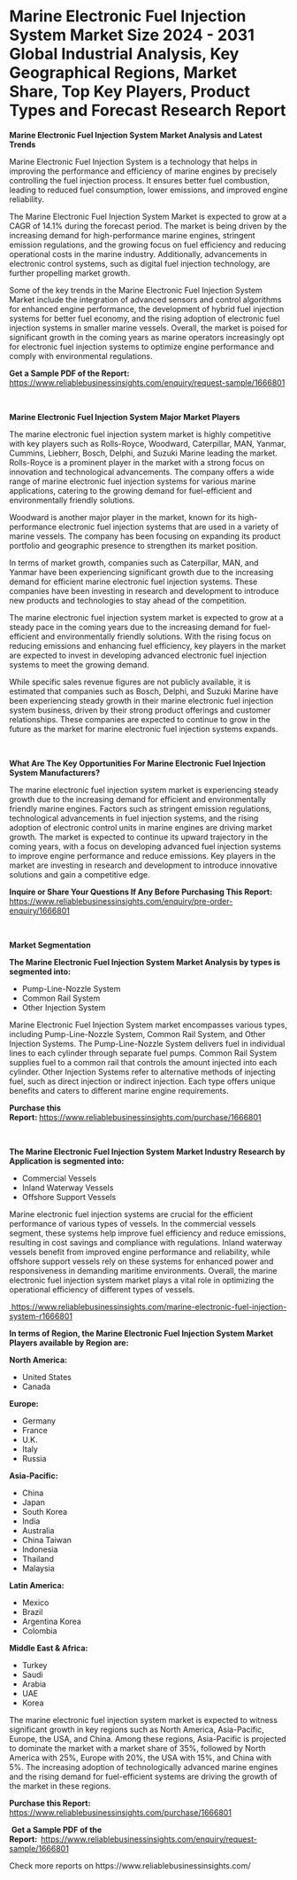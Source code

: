 <p><h1>Marine Electronic Fuel Injection System Market Size 2024 - 2031 Global Industrial Analysis, Key Geographical Regions, Market Share, Top Key Players, Product Types and Forecast Research Report</h1></p><p><strong>Marine Electronic Fuel Injection System Market Analysis and Latest Trends</strong></p>
<p><p>Marine Electronic Fuel Injection System is a technology that helps in improving the performance and efficiency of marine engines by precisely controlling the fuel injection process. It ensures better fuel combustion, leading to reduced fuel consumption, lower emissions, and improved engine reliability.</p><p>The Marine Electronic Fuel Injection System Market is expected to grow at a CAGR of 14.1% during the forecast period. The market is being driven by the increasing demand for high-performance marine engines, stringent emission regulations, and the growing focus on fuel efficiency and reducing operational costs in the marine industry. Additionally, advancements in electronic control systems, such as digital fuel injection technology, are further propelling market growth.</p><p>Some of the key trends in the Marine Electronic Fuel Injection System Market include the integration of advanced sensors and control algorithms for enhanced engine performance, the development of hybrid fuel injection systems for better fuel economy, and the rising adoption of electronic fuel injection systems in smaller marine vessels. Overall, the market is poised for significant growth in the coming years as marine operators increasingly opt for electronic fuel injection systems to optimize engine performance and comply with environmental regulations.</p></p>
<p><strong>Get a Sample PDF of the Report:&nbsp;</strong> <a href="https://www.reliablebusinessinsights.com/enquiry/request-sample/1666801">https://www.reliablebusinessinsights.com/enquiry/request-sample/1666801</a></p>
<p>&nbsp;</p>
<p><strong>Marine Electronic Fuel Injection System Major Market Players</strong></p>
<p><p>The marine electronic fuel injection system market is highly competitive with key players such as Rolls-Royce, Woodward, Caterpillar, MAN, Yanmar, Cummins, Liebherr, Bosch, Delphi, and Suzuki Marine leading the market. Rolls-Royce is a prominent player in the market with a strong focus on innovation and technological advancements. The company offers a wide range of marine electronic fuel injection systems for various marine applications, catering to the growing demand for fuel-efficient and environmentally friendly solutions.</p><p>Woodward is another major player in the market, known for its high-performance electronic fuel injection systems that are used in a variety of marine vessels. The company has been focusing on expanding its product portfolio and geographic presence to strengthen its market position.</p><p>In terms of market growth, companies such as Caterpillar, MAN, and Yanmar have been experiencing significant growth due to the increasing demand for efficient marine electronic fuel injection systems. These companies have been investing in research and development to introduce new products and technologies to stay ahead of the competition.</p><p>The marine electronic fuel injection system market is expected to grow at a steady pace in the coming years due to the increasing demand for fuel-efficient and environmentally friendly solutions. With the rising focus on reducing emissions and enhancing fuel efficiency, key players in the market are expected to invest in developing advanced electronic fuel injection systems to meet the growing demand.</p><p>While specific sales revenue figures are not publicly available, it is estimated that companies such as Bosch, Delphi, and Suzuki Marine have been experiencing steady growth in their marine electronic fuel injection system business, driven by their strong product offerings and customer relationships. These companies are expected to continue to grow in the future as the market for marine electronic fuel injection systems expands.</p></p>
<p>&nbsp;</p>
<p><strong>What Are The Key Opportunities For Marine Electronic Fuel Injection System Manufacturers?</strong></p>
<p><p>The marine electronic fuel injection system market is experiencing steady growth due to the increasing demand for efficient and environmentally friendly marine engines. Factors such as stringent emission regulations, technological advancements in fuel injection systems, and the rising adoption of electronic control units in marine engines are driving market growth. The market is expected to continue its upward trajectory in the coming years, with a focus on developing advanced fuel injection systems to improve engine performance and reduce emissions. Key players in the market are investing in research and development to introduce innovative solutions and gain a competitive edge.</p></p>
<p><strong>Inquire or Share Your Questions If Any Before Purchasing This Report:</strong> <a href="https://www.reliablebusinessinsights.com/enquiry/pre-order-enquiry/1666801">https://www.reliablebusinessinsights.com/enquiry/pre-order-enquiry/1666801</a></p>
<p>&nbsp;</p>
<p><strong>Market Segmentation</strong></p>
<p><strong>The Marine Electronic Fuel Injection System Market Analysis by types is segmented into:</strong></p>
<p><ul><li>Pump-Line-Nozzle System</li><li>Common Rail System</li><li>Other Injection System</li></ul></p>
<p><p>Marine Electronic Fuel Injection System market encompasses various types, including Pump-Line-Nozzle System, Common Rail System, and Other Injection Systems. The Pump-Line-Nozzle System delivers fuel in individual lines to each cylinder through separate fuel pumps. Common Rail System supplies fuel to a common rail that controls the amount injected into each cylinder. Other Injection Systems refer to alternative methods of injecting fuel, such as direct injection or indirect injection. Each type offers unique benefits and caters to different marine engine requirements.</p></p>
<p><strong>Purchase this Report:&nbsp;</strong><a href="https://www.reliablebusinessinsights.com/purchase/1666801">https://www.reliablebusinessinsights.com/purchase/1666801</a></p>
<p>&nbsp;</p>
<p><strong>The Marine Electronic Fuel Injection System Market Industry Research by Application is segmented into:</strong></p>
<p><ul><li>Commercial Vessels</li><li>Inland Waterway Vessels</li><li>Offshore Support Vessels</li></ul></p>
<p><p>Marine electronic fuel injection systems are crucial for the efficient performance of various types of vessels. In the commercial vessels segment, these systems help improve fuel efficiency and reduce emissions, resulting in cost savings and compliance with regulations. Inland waterway vessels benefit from improved engine performance and reliability, while offshore support vessels rely on these systems for enhanced power and responsiveness in demanding maritime environments. Overall, the marine electronic fuel injection system market plays a vital role in optimizing the operational efficiency of different types of vessels.</p></p>
<p><a href="https://www.reliablebusinessinsights.com/marine-electronic-fuel-injection-system-r1666801">&nbsp;https://www.reliablebusinessinsights.com/marine-electronic-fuel-injection-system-r1666801</a></p>
<p><strong>In terms of Region, the Marine Electronic Fuel Injection System Market Players available by Region are:</strong></p>
<p>
    <p> <strong> North America: </strong>
        <ul>
            <li>United States</li>
            <li>Canada</li>
        </ul>
        </p> 
    <p> <strong> Europe: </strong>
        <ul>
            <li>Germany</li>
            <li>France</li>
            <li>U.K.</li>
            <li>Italy</li>
            <li>Russia</li>
        </ul>
        </p> 
    <p> <strong> Asia-Pacific: </strong>
        <ul>
            <li>China</li>
            <li>Japan</li>
            <li>South Korea</li>
            <li>India</li>
            <li>Australia</li>
            <li>China Taiwan</li>
            <li>Indonesia</li>
            <li>Thailand</li>
            <li>Malaysia</li>
        </ul>
        </p> 
    <p> <strong> Latin America: </strong>
        <ul>
            <li>Mexico</li>
            <li>Brazil</li>
            <li>Argentina Korea</li>
            <li>Colombia</li>
        </ul>
        </p> 
    <p> <strong> Middle East & Africa: </strong>
        <ul>
            <li>Turkey</li>
            <li>Saudi</li>
            <li>Arabia</li>
            <li>UAE</li>
            <li>Korea</li>
        </ul>
    </p>
    </p>
<p><p>The marine electronic fuel injection system market is expected to witness significant growth in key regions such as North America, Asia-Pacific, Europe, the USA, and China. Among these regions, Asia-Pacific is projected to dominate the market with a market share of 35%, followed by North America with 25%, Europe with 20%, the USA with 15%, and China with 5%. The increasing adoption of technologically advanced marine engines and the rising demand for fuel-efficient systems are driving the growth of the market in these regions.</p></p>
<p><strong>Purchase this Report: </strong><a href="https://www.reliablebusinessinsights.com/purchase/1666801">https://www.reliablebusinessinsights.com/purchase/1666801</a></p>
<p>&nbsp;<strong>Get a Sample PDF of the Report:&nbsp;&nbsp;</strong><a href="https://www.reliablebusinessinsights.com/enquiry/request-sample/1666801">https://www.reliablebusinessinsights.com/enquiry/request-sample/1666801</a></p>
<p><strong></strong></p>
<p>Check more reports on https://www.reliablebusinessinsights.com/</p>